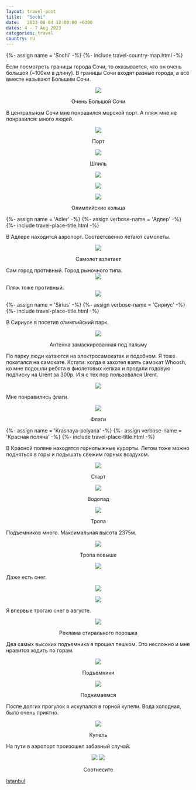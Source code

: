 ```yaml
---
layout: travel-post
title:  "Sochi"
date:   2023-08-04 12:00:00 +0300
dates: 4 - 7 Aug 2023
categories: travel
country: ru
---
```

{%- assign name = 'Sochi' -%}
{%- include travel-country-map.html -%}


Если посмотреть границы города Сочи, то оказывается, что он очень большой (~100км в длину). В границы Сочи входят разные города, а всё вместе называют Большим Сочи.
<center>
<img src="{{site.baseurl}}/assets/img/sochi/0.png" />
<p class="image-label">Очень Большой Сочи</p>
</center>

В центральном Сочи мне понравился морской порт. А пляж мне не понравился: много людей.
<center>
<img src="{{site.baseurl}}/assets/img/sochi/1.jpg" />
<p class="image-label">Порт</p>
</center>
<center>
<img src="{{site.baseurl}}/assets/img/sochi/1-1.jpg" />
<p class="image-label">Шпиль</p>
</center>
<center>
<img src="{{site.baseurl}}/assets/img/sochi/1-2.jpg" />
<p class="image-label"></p>
</center>
<center>
<img src="{{site.baseurl}}/assets/img/sochi/3.jpg" />
<p class="image-label"></p>
</center>
<center>
<img src="{{site.baseurl}}/assets/img/sochi/2.jpg" />
<p class="image-label">Олимпийские кольца</p>
</center>


{%- assign name = 'Adler' -%}
{%- assign verbose-name = 'Адлер' -%}
{%- include travel-place-title.html -%}

В Адлере находится аэропорт. Соответсвенно летают самолеты.
<center>
<img src="{{site.baseurl}}/assets/img/sochi/4.jpg" />
<p class="image-label">Самолет взлетает</p>
</center>
Сам город противный. Город рыночного типа.
<center>
<img src="{{site.baseurl}}/assets/img/sochi/5.jpg" />
<p class="image-label"></p>
</center>
Пляж тоже противный.
<center>
<img src="{{site.baseurl}}/assets/img/sochi/6.jpg" />
<p class="image-label"></p>
</center>

{%- assign name = 'Sirius' -%}
{%- assign verbose-name = 'Сириус' -%}
{%- include travel-place-title.html -%}

В Сириусе я посетил олимпийский парк.

<center>
<img src="{{site.baseurl}}/assets/img/sochi/7.jpg" />
<p class="image-label">Антенна замаскированная под пальму</p>
</center>

По парку люди катаются на электросамокатах и подобном. Я тоже покатался на самокате. Кстати: когда я захотел взять самокат Whoosh, ко мне подошли ребята в фиолетовых кепках и продали годовую подписку на Urent за 300р. И я с тех пор пользовался Urent. 
<center>
<img src="{{site.baseurl}}/assets/img/sochi/7-1.jpg" />
<p class="image-label"></p>
</center>

Мне понравились флаги.
<center>
<img src="{{site.baseurl}}/assets/img/sochi/8.jpg" />
<p class="image-label">Флаги</p>
</center>

{%- assign name = 'Krasnaya-polyana' -%}
{%- assign verbose-name = 'Красная поляна' -%}
{%- include travel-place-title.html -%}

В Красной поляне находятся горнолыжные курорты. Летом тоже можно подняться в горы и подышать свежим горных воздухом.
<center>
<img src="{{site.baseurl}}/assets/img/sochi/9.jpg" />
<p class="image-label">Старт</p>
</center>

<center>
<img src="{{site.baseurl}}/assets/img/sochi/10.jpg" />
<p class="image-label">Водопад</p>
</center>

<center>
<img src="{{site.baseurl}}/assets/img/sochi/11.jpg" />
<p class="image-label">Тропа</p>
</center>

Подъемников много. Максимальная высота 2375м.
<center>
<img src="{{site.baseurl}}/assets/img/sochi/12.jpg" />
<p class="image-label">Тропа повыше</p>
</center>

<center>
<img src="{{site.baseurl}}/assets/img/sochi/13.jpg" />
<p class="image-label"></p>
</center>

Даже есть снег. 
<center>
<img src="{{site.baseurl}}/assets/img/sochi/14.jpg" />
<p class="image-label"></p>
</center>

<center>
<img src="{{site.baseurl}}/assets/img/sochi/15.jpg" />
<p class="image-label"></p>
</center>

Я впервые трогаю снег в августе.
<center>
<img src="{{site.baseurl}}/assets/img/sochi/16.jpg" />
<p class="image-label">Реклама стирального порошка</p>
</center>

Два самых высоких подъемника я прошел пешком. Это несложно и мне нравится ходить по горам.
<center>
<img src="{{site.baseurl}}/assets/img/sochi/17.jpg" />
<p class="image-label">Подъемники</p>
</center>

<center>
<img src="{{site.baseurl}}/assets/img/sochi/18.jpg" />
<p class="image-label">Поднимаемся</p>
</center>

После долгих прогулок я искупался в горной купели. Вода холодная, было очень приятно.
<center>
<img src="{{site.baseurl}}/assets/img/sochi/19.jpg" />
<p class="image-label">Купель</p>
</center>

На пути в аэропорт произошел забавный случай.
<center>
    <div class="side-by-side">
        <img src="{{site.baseurl}}/assets/img/sochi/21.jpg" />
        <img src="{{site.baseurl}}/assets/img/sochi/20.jpg" />
    </div>
    <p class="image-label">Соотнесите</p>
</center>

<a class="prev" href="/travel/2023/istanbul">
Istanbul
</a>
